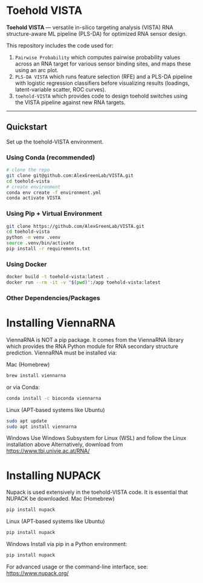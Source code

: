 # Toehold VISTA

**Toehold VISTA** — versatile in-silico targeting analysis (VISTA) RNA structure-aware ML pipeline (PLS-DA) for optimized RNA sensor design.

This repository includes the code used for:
1. `Pairwise Probability` which computes pairwise probability values across an RNA target for various sensor binding sites, and maps these using an arc plot.
2. `PLS-DA VISTA` which runs feature selection (RFE) and a PLS-DA pipeline with logistic regression classifiers before visualizing results (loadings, latent-variable scatter, ROC curves).
3. `toehold-VISTA` which provides code to design toehold switches using the VISTA pipeline against new RNA targets. 

---

## Quickstart

Set up the toehold-VISTA environment.

### Using Conda (recommended)
```bash
# clone the repo
git clone git@github.com:AlexGreenLab/VISTA.git
cd toehold-vista
# create environment
conda env create -f environment.yml
conda activate VISTA
```

### Using Pip + Virtual Environment 
```bash
git clone https://github.com/AlexGreenLab/VISTA.git
cd toehold-vista
python -m venv .venv
source .venv/bin/activate
pip install -r requirements.txt
```

### Using Docker
```bash
docker build -t toehold-vista:latest .
docker run --rm -it -v "$(pwd)":/app toehold-vista:latest
```

### Other Dependencies/Packages
# Installing ViennaRNA
ViennaRNA is NOT a pip package. It comes from the ViennaRNA library which provides the RNA Python module for RNA secondary structure prediction. ViennaRNA must be installed via: 

Mac (Homebrew)
```bash
brew install viennarna
```
or via Conda:
```bash
conda install -c bioconda viennarna 
```

Linux (APT-based systems like Ubuntu)
```bash
sudo apt update
sudo apt install viennarna
```

Windows
Use Windows Subsystem for Linux (WSL) and follow the Linux installation above
Alternatively, download from https://www.tbi.univie.ac.at/RNA/

# Installing NUPACK
Nupack is used extensively in the toehold-VISTA code. It is essential that NUPACK be downloaded. 
Mac (Homebrew)
```bash
pip install nupack
```

Linux (APT-based systems like Ubuntu)
```bash
pip install nupack
```

Windows
Install via pip in a Python environment:
```bash
pip install nupack
```
For advanced usage or the command-line interface, see: https://www.nupack.org/

